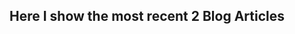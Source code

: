 <!--
	template=home
	title=Lists
	param1=This is parameter 1
	PARAM2=This is parameter 2
-->

## Here I show the most recent 2 Blog Articles